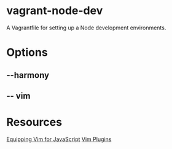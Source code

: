 # vagrant-node-dev

A Vagrantfile for setting up a Node development environments.

# Options

## --harmony

## -- vim

# Resources

[Equipping Vim for JavaScript](http://oli.me.uk/2013/06/29/equipping-vim-for-javascript/)
[Vim Plugins](https://github.com/joyent/node/wiki/Vim-Plugins)
